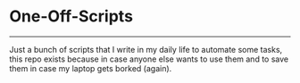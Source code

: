 # One-Off-Scripts
---

Just a bunch of scripts that I write in my daily life to automate some tasks, this repo exists because in case anyone else wants to use them and to save them in case my laptop gets borked (again).
